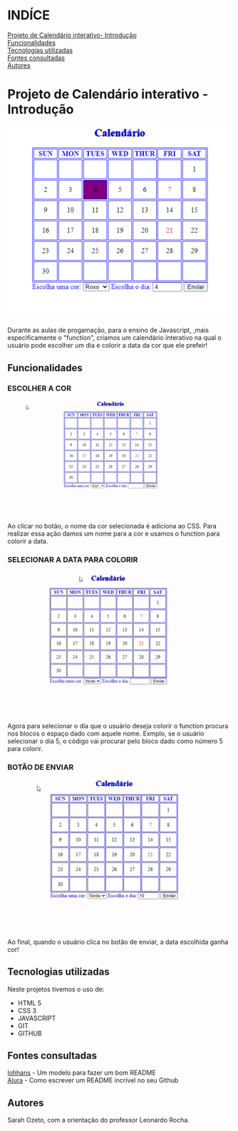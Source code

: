 # INDÍCE
[Projeto de Calendário interativo- Introdução](#projeto-de-calend%C3%A1rio-interativo---introdu%C3%A7%C3%A3o)   
[Funcionalidades](#funcionalidades)  
[Tecnologias utilizadas](#tecnologias-utilizadas)  
[Fontes consultadas](#fontes-consultadas)  
[Autores](#autores)  

# Projeto de Calendário interativo - Introdução

![Imagem da página inicial](IMG/img-calendario.png)

Durante as aulas de progamação, para o ensino de Javascript, ,mais especificamente o "function", criamos um calendário interativo na qual o usuário pode escolher um dia e colorir a data da cor que ele prefeir!

## Funcionalidades

### ESCOLHER A COR
![gif da funcionalidade](IMG/giffun1.gif)

Ao clicar no botão, o nome da cor selecionada é adiciona ao CSS. Para realizar essa ação damos um nome para a cor e usamos o function para colorir a data.

### SELECIONAR A DATA PARA COLORIR
![gif da funcionalidade](IMG/giffun2.gif)

Agora para selecionar o dia que o usuário deseja colorir o function procura nos blocos o espaço dado com aquele nome. Exmplo, se o usuário selecionar o dia 5, o código vai procurar pelo bloco dado como número 5 para colorir. 

### BOTÃO DE ENVIAR
![gif da funcionalidade](IMG/giffun3.gif)

Ao final, quando o usuário clica no botão de enviar, a data escolhida ganha cor!


## Tecnologias utilizadas
Neste projetos tivemos o uso de:
* HTML 5 
* CSS 3
* JAVASCRIPT
* GIT 
* GITHUB

## Fontes consultadas
[lohhans](https://gist.github.com/lohhans/f8da0b147550df3f96914d3797e9fb89) - Um modelo para fazer um bom README  
[Alura](https://www.alura.com.br/artigos/escrever-bom-readme) - Como escrever um README incrível no seu Github  

## Autores
Sarah Ozeto, com a orientação do professor Leonardo Rocha.
